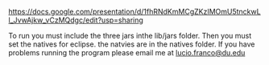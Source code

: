 https://docs.google.com/presentation/d/1fhRNdKmMCgZKzIMOmU5tnckwLl_JvwAjkw_vCzMQdgc/edit?usp=sharing

To run you must include the three jars inthe lib/jars folder. Then you
must set the natives for eclipse. the natvies are in the natives folder. If you have problems running the
program please email me at lucio.franco@du.edu
